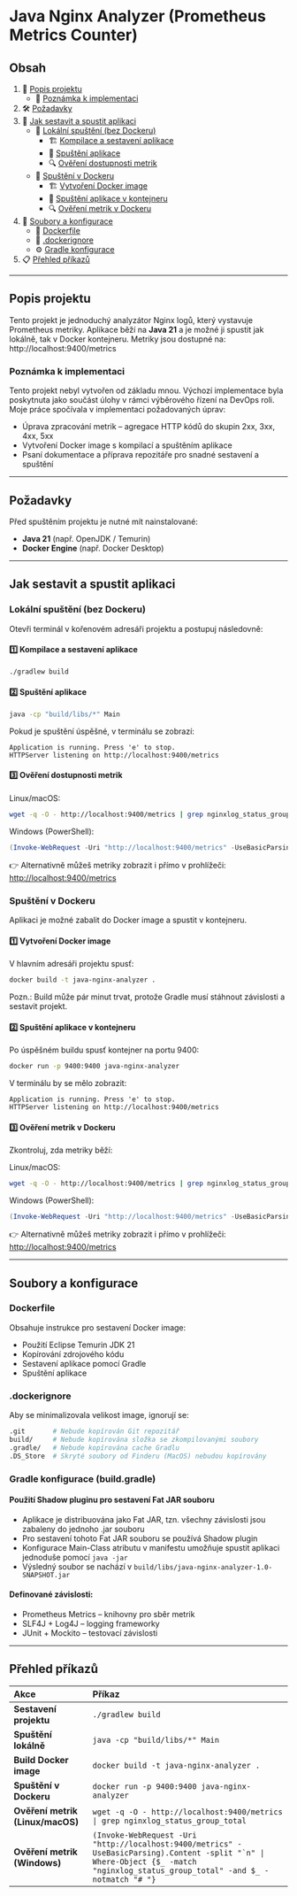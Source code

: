 # Java Nginx Analyzer (Prometheus Metrics Counter)

## Obsah
1. 🎯 [Popis projektu](#popis-projektu)
    - 📌 [Poznámka k implementaci](#poznámka-k-implementaci)
2. 🛠 [Požadavky](#požadavky)
3. 🚀 [Jak sestavit a spustit aplikaci](#jak-sestavit-a-spustit-aplikaci)
    - 📍 [Lokální spuštění (bez Dockeru)](#lokální-spuštění-bez-dockeru)
        - 🏗️ [Kompilace a sestavení aplikace](#1️⃣-kompilace-a-sestavení-aplikace)
        - 🏃 [Spuštění aplikace](#2️⃣-spuštění-aplikace)
        - 🔍 [Ověření dostupnosti metrik](#3️⃣-ověření-dostupnosti-metrik)
    - 🐳 [Spuštění v Dockeru](#spuštění-v-dockeru)
        - 🏗️ [Vytvoření Docker image](#1️⃣-vytvoření-docker-image)
        - 🏃 [Spuštění aplikace v kontejneru](#2️⃣-spuštění-aplikace-v-kontejneru)
        - 🔍 [Ověření metrik v Dockeru](#3️⃣-ověření-metrik-v-dockeru)
4. 📂 [Soubory a konfigurace](#soubory-a-konfigurace)
    - 📝 [Dockerfile](#dockerfile)
    - 🚫 [.dockerignore](#dockerignore)
    - ⚙️ [Gradle konfigurace](#gradle-konfigurace-buildgradle)
5. 📋 [Přehled příkazů](#přehled-příkazů)

---

## Popis projektu
Tento projekt je jednoduchý analyzátor Nginx logů, který vystavuje Prometheus metriky. 
Aplikace běží na **Java 21** a je možné ji spustit jak lokálně, tak v Docker kontejneru. Metriky jsou dostupné na: http://localhost:9400/metrics

### Poznámka k implementaci
Tento projekt nebyl vytvořen od základu mnou. Výchozí implementace byla poskytnuta jako součást úlohy v rámci výběrového řízení na DevOps roli. Moje práce spočívala v implementaci požadovaných úprav:
- Úprava zpracování metrik – agregace HTTP kódů do skupin 2xx, 3xx, 4xx, 5xx
- Vytvoření Docker image s kompilací a spuštěním aplikace
- Psaní dokumentace a příprava repozitáře pro snadné sestavení a spuštění

---

## Požadavky
Před spuštěním projektu je nutné mít nainstalované:
- **Java 21** (např. OpenJDK / Temurin)
- **Docker Engine** (např. Docker Desktop)

---

## Jak sestavit a spustit aplikaci

### Lokální spuštění (bez Dockeru)
Otevři terminál v kořenovém adresáři projektu a postupuj následovně:

#### 1️⃣ **Kompilace a sestavení aplikace**

```sh
./gradlew build
```

#### 2️⃣ **Spuštění aplikace**

```sh
java -cp "build/libs/*" Main
```

Pokud je spuštění úspěšné, v terminálu se zobrazí:
```arduino
Application is running. Press 'e' to stop.
HTTPServer listening on http://localhost:9400/metrics
```

#### 3️⃣ **Ověření dostupnosti metrik**

Linux/macOS:
```sh
wget -q -O - http://localhost:9400/metrics | grep nginxlog_status_group_total
```

Windows (PowerShell):
```powershell
(Invoke-WebRequest -Uri "http://localhost:9400/metrics" -UseBasicParsing).Content -split "`n" | Where-Object {$_ -match "nginxlog_status_group_total" -and $_ -notmatch "# "}
```

👉 Alternativně můžeš metriky zobrazit i přímo v prohlížeči: [http://localhost:9400/metrics](http://localhost:9400/metrics)

### Spuštění v Dockeru
Aplikaci je možné zabalit do Docker image a spustit v kontejneru.

#### 1️⃣ Vytvoření Docker image

V hlavním adresáři projektu spusť:
```sh
docker build -t java-nginx-analyzer .
```

Pozn.: 
Build může pár minut trvat, protože Gradle musí stáhnout závislosti a sestavit projekt.

#### 2️⃣ Spuštění aplikace v kontejneru
Po úspěšném buildu spusť kontejner na portu 9400:
```sh
docker run -p 9400:9400 java-nginx-analyzer
```

V terminálu by se mělo zobrazit:
```arduino
Application is running. Press 'e' to stop.
HTTPServer listening on http://localhost:9400/metrics
```

#### 3️⃣ Ověření metrik v Dockeru
Zkontroluj, zda metriky běží:

Linux/macOS:
```sh
wget -q -O - http://localhost:9400/metrics | grep nginxlog_status_group_total
```

Windows (PowerShell):
```powershell
(Invoke-WebRequest -Uri "http://localhost:9400/metrics" -UseBasicParsing).Content -split "`n" | Where-Object {$_ -match "nginxlog_status_group_total" -and $_ -notmatch "# "}
```

👉 Alternativně můžeš metriky zobrazit i přímo v prohlížeči: [http://localhost:9400/metrics](http://localhost:9400/metrics)

---

## Soubory a konfigurace
### Dockerfile
Obsahuje instrukce pro sestavení Docker image:
- Použití Eclipse Temurin JDK 21
- Kopírování zdrojového kódu
- Sestavení aplikace pomocí Gradle
- Spuštění aplikace

### .dockerignore
Aby se minimalizovala velikost image, ignorují se:
```bash
.git       # Nebude kopírován Git repozitář
build/     # Nebude kopírována složka se zkompilovanými soubory
.gradle/   # Nebude kopírována cache Gradlu
.DS_Store  # Skryté soubory od Finderu (MacOS) nebudou kopírovány
```

### Gradle konfigurace (build.gradle)
#### Použití Shadow pluginu pro sestavení Fat JAR souboru
- Aplikace je distribuována jako Fat JAR, tzn. všechny závislosti jsou zabaleny do jednoho .jar souboru
- Pro sestavení tohoto Fat JAR souboru se používá Shadow plugin
- Konfigurace Main-Class atributu v manifestu umožňuje spustit aplikaci jednoduše pomocí `java -jar`
- Výsledný soubor se nachází v `build/libs/java-nginx-analyzer-1.0-SNAPSHOT.jar`

#### Definované závislosti:
- Prometheus Metrics – knihovny pro sběr metrik
- SLF4J + Log4J – logging frameworky
- JUnit + Mockito – testovací závislosti

---

## Přehled příkazů

| Akce                        | Příkaz |
|:----------------------------|:------------------|
| **Sestavení projektu**      | `./gradlew build` |
| **Spuštění lokálně**        | `java -cp "build/libs/*" Main` |
| **Build Docker image**      | `docker build -t java-nginx-analyzer .` |
| **Spuštění v Dockeru**      | `docker run -p 9400:9400 java-nginx-analyzer` |
| **Ověření metrik (Linux/macOS)** | ```wget -q -O - http://localhost:9400/metrics \| grep nginxlog_status_group_total``` |
| **Ověření metrik (Windows)** | ```(Invoke-WebRequest -Uri "http://localhost:9400/metrics" -UseBasicParsing).Content -split "`n" \| Where-Object {$_ -match "nginxlog_status_group_total" -and $_ -notmatch "# "}``` |